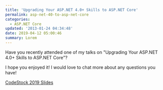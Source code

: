 ```yaml
---
title: 'Upgrading Your ASP.NET 4.0+ Skills to ASP.NET Core'
permalink: asp-net-40-to-asp-net-core
categories:
  - ASP.NET Core
updated: '2013-01-24 04:34:48'
date: 2019-04-12 05:00:46
summary: Lorem
---
```


Have you recently attended one of my talks on "Upgrading Your ASP.NET 4.0+ Skills to ASP.NET Core"?

I hope you enjoyed it!  I would love to chat more about any questions you have!

[CodeStock 2019 Slides](https://griffcdn.blob.core.windows.net/kevgriffinpublic/asp-net-40-to-asp-net-core/CodeStock%202019%20-%20Upgrading%20Your%20ASPNET%204%20Skills%20to%20ASPNET%20Core.pdf)